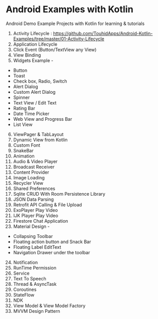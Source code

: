 # Android Examples with Kotlin
Android Demo Example Projects with Kotlin for learning & tutorials

1. Activity Lifecycle : https://github.com/TouhidApps/Android-Kotlin-Examples/tree/master/01-Activity-Lifecycle
2. Application Lifecycle
3. Click Event (Button/TextView any View) 
4. View Binding
5. Widgets Example -
  * Button
  * Toast
  * Check box, Radio, Switch
  * Alert Dialog
  * Custom Alert Dialog
  * Spinner
  * Text View / Edit Text
  * Rating Bar
  * Date Time Picker
  * Web View and Progress Bar
  * List View
6. ViewPager & TabLayout
7. Dynamic View from Kotlin
8. Custom Font
9. SnakeBar
10. Animation
11. Audio & Video Player
12. Broadcast Receiver
13. Content Provider
14. Image Loading
15. Recycler View
16. Shared Preferences
17. Sqlite CRUD With Room Persistence Library
18. JSON Data Parsing
19. Retrofit API Calling & File Upload
20. ExoPlayer Play Video
21. IJK Player Play Video
22. Firestore Chat Application
23. Material Design -
  * Collapsing Toolbar
  * Floating action button and Snack Bar
  * Floating Label EditText
  * Navigation Drawer under the toolbar
24. Notification
25. RunTime Permission
26. Service
27. Text To Speech
28. Thread & AsyncTask
29. Coroutines
30. StateFlow
31. NDK
32. View Model & View Model Factory
33. MVVM Design Pattern
